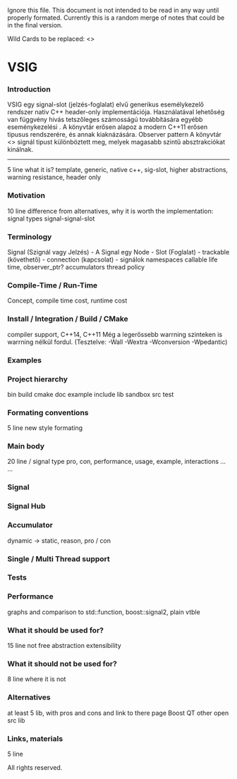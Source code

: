 Ignore this file.
This document is not intended to be read in any way until properly formated.
Currently this is a random merge of notes that could be in the final version.

Wild Cards to be replaced: <<what>>



# VSIG

### Introduction
VSIG egy signal-slot (jelzés-foglalat) elvű generikus esemélykezelő rendszer nativ C++ header-only implementációja.
Használatával lehetőség van függvény hivás tetszőleges számosságú továbbítására egyébb
eseménykezelési .
A könyvtár erősen alapoz a modern C++11 erősen tipusus rendszerére, és annak kiaknázására.
Observer pattern
A könyvtár <<N>> signál tipust különböztett meg, melyek magasabb szintű absztrakciókat kinálnak.

---

5 line
what it is? template, generic, native c++, sig-slot, higher abstractions, warning resistance, header only

### Motivation
10 line
difference from alternatives, why it is worth the implementation: signal types
signal-signal-slot

### Terminology
Signal (Szignál vagy Jelzés) - A Signal egy
Node -
Slot (Foglalat) -
trackable (követhető) -
connection (kapcsolat) - signálok
namespaces
callable
life time,
observer_ptr?
accumulators
thread policy

### Compile-Time / Run-Time
Concept, compile time cost, runtime cost

### Install / Integration / Build / CMake
compiler support, C++14, C++11
Még a legerőssebb warrning szinteken is warrning nélkül fordul. (Tesztelve: -Wall -Wextra -Wconversion -Wpedantic)

### Examples

### Project hierarchy
bin
build
cmake
doc
example
include
lib
sandbox
src
test

### Formating conventions
5 line
new style formating

### Main body
20 line / signal type
	pro, con, performance, usage, example, interactions
...
...

### Signal
### Signal Hub
### Accumulator
dynamic -> static, reason, pro / con

### Single / Multi Thread support

### Tests

### Performance
graphs and comparison to std::function, boost::signal2, plain vtble

### What it should be used for?
15 line
not free abstraction
extensibility

### What it should not be used for?
8 line
where it is not

### Alternatives
at least 5 lib, with pros and cons and link to there page
Boost
QT
other open src lib

### Links, materials
5 line

All rights reserved.